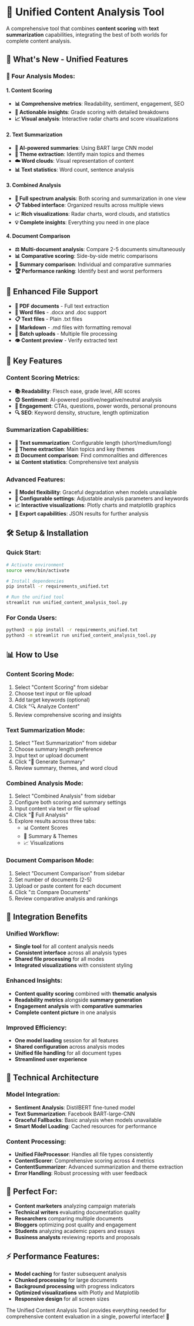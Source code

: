 # 🔬 Unified Content Analysis Tool

A comprehensive tool that combines **content scoring** with **text summarization** capabilities, integrating the best of both worlds for complete content analysis.

## 🚀 **What's New - Unified Features**

### **🔬 Four Analysis Modes:**

#### **1. Content Scoring** 
- **📊 Comprehensive metrics**: Readability, sentiment, engagement, SEO
- **🎯 Actionable insights**: Grade scoring with detailed breakdowns  
- **📈 Visual analysis**: Interactive radar charts and score visualizations

#### **2. Text Summarization**
- **📝 AI-powered summaries**: Using BART large CNN model
- **🎯 Theme extraction**: Identify main topics and themes
- **☁️ Word clouds**: Visual representation of content
- **📊 Text statistics**: Word count, sentence analysis

#### **3. Combined Analysis** 
- **🔬 Full spectrum analysis**: Both scoring and summarization in one view
- **📋 Tabbed interface**: Organized results across multiple views
- **📈 Rich visualizations**: Radar charts, word clouds, and statistics
- **💡 Complete insights**: Everything you need in one place

#### **4. Document Comparison**
- **⚖️ Multi-document analysis**: Compare 2-5 documents simultaneously  
- **📊 Comparative scoring**: Side-by-side metric comparisons
- **📝 Summary comparison**: Individual and comparative summaries
- **🏆 Performance ranking**: Identify best and worst performers

## 📁 **Enhanced File Support**

- **📄 PDF documents** - Full text extraction
- **📝 Word files** - .docx and .doc support  
- **📋 Text files** - Plain .txt files
- **📝 Markdown** - .md files with formatting removal
- **🔄 Batch uploads** - Multiple file processing
- **👁️ Content preview** - Verify extracted text

## 🎯 **Key Features**

### **Content Scoring Metrics:**
- **📚 Readability**: Flesch ease, grade level, ARI scores
- **😊 Sentiment**: AI-powered positive/negative/neutral analysis
- **🎯 Engagement**: CTAs, questions, power words, personal pronouns  
- **🔍 SEO**: Keyword density, structure, length optimization

### **Summarization Capabilities:**
- **📄 Text summarization**: Configurable length (short/medium/long)
- **🎯 Theme extraction**: Main topics and key themes
- **⚖️ Document comparison**: Find commonalities and differences
- **📊 Content statistics**: Comprehensive text analysis

### **Advanced Features:**
- **🤖 Model flexibility**: Graceful degradation when models unavailable
- **🔧 Configurable settings**: Adjustable analysis parameters and keywords
- **📈 Interactive visualizations**: Plotly charts and matplotlib graphics
- **💾 Export capabilities**: JSON results for further analysis

## 🛠️ **Setup & Installation**

### **Quick Start:**
```bash
# Activate environment
source venv/bin/activate

# Install dependencies  
pip install -r requirements_unified.txt

# Run the unified tool
streamlit run unified_content_analysis_tool.py
```

### **For Conda Users:**
```bash
python3 -m pip install -r requirements_unified.txt
python3 -m streamlit run unified_content_analysis_tool.py
```

## 📊 **How to Use**

### **Content Scoring Mode:**
1. Select "Content Scoring" from sidebar
2. Choose text input or file upload
3. Add target keywords (optional)
4. Click "🔍 Analyze Content"
5. Review comprehensive scoring and insights

### **Text Summarization Mode:**
1. Select "Text Summarization" from sidebar  
2. Choose summary length preference
3. Input text or upload document
4. Click "📝 Generate Summary"
5. Review summary, themes, and word cloud

### **Combined Analysis Mode:**
1. Select "Combined Analysis" from sidebar
2. Configure both scoring and summary settings
3. Input content via text or file upload
4. Click "🔬 Full Analysis"  
5. Explore results across three tabs:
   - 📊 Content Scores
   - 📝 Summary & Themes  
   - 📈 Visualizations

### **Document Comparison Mode:**
1. Select "Document Comparison" from sidebar
2. Set number of documents (2-5)
3. Upload or paste content for each document
4. Click "⚖️ Compare Documents"
5. Review comparative analysis and rankings

## 🎯 **Integration Benefits**

### **Unified Workflow:**
- **Single tool** for all content analysis needs
- **Consistent interface** across all analysis types
- **Shared file processing** for all modes
- **Integrated visualizations** with consistent styling

### **Enhanced Insights:**
- **Content quality scoring** combined with **thematic analysis**
- **Readability metrics** alongside **summary generation**
- **Engagement analysis** with **comparative summaries**
- **Complete content picture** in one analysis

### **Improved Efficiency:**
- **One model loading** session for all features
- **Shared configuration** across analysis modes
- **Unified file handling** for all document types
- **Streamlined user experience**

## 🔧 **Technical Architecture**

### **Model Integration:**
- **Sentiment Analysis**: DistilBERT fine-tuned model
- **Text Summarization**: Facebook BART-large-CNN
- **Graceful Fallbacks**: Basic analysis when models unavailable
- **Smart Model Loading**: Cached resources for performance

### **Content Processing:**
- **Unified FileProcessor**: Handles all file types consistently
- **ContentScorer**: Comprehensive scoring across 4 metrics
- **ContentSummarizer**: Advanced summarization and theme extraction
- **Error Handling**: Robust processing with user feedback

## 🎉 **Perfect For:**

- **Content marketers** analyzing campaign materials
- **Technical writers** evaluating documentation quality
- **Researchers** comparing multiple documents  
- **Bloggers** optimizing post quality and engagement
- **Students** analyzing academic papers and essays
- **Business analysts** reviewing reports and proposals

## ⚡ **Performance Features:**

- **Model caching** for faster subsequent analysis
- **Chunked processing** for large documents
- **Background processing** with progress indicators
- **Optimized visualizations** with Plotly and Matplotlib
- **Responsive design** for all screen sizes

The Unified Content Analysis Tool provides everything needed for comprehensive content evaluation in a single, powerful interface! 🚀
